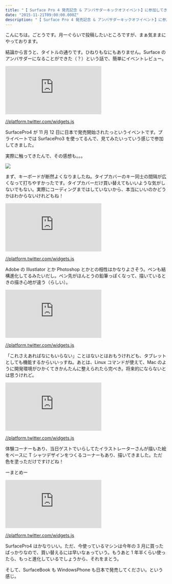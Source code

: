 ```yaml
---
title: "【 Surface Pro 4 発売記念 & アンバサダーキックオフイベント】に参加してきた"
date: "2015-11-21T09:00:00.000Z"
description: "【 Surface Pro 4 発売記念 & アンバサダーキックオフイベント】に参加してきた"
---
```


こんにちは。ごとうです。月一ぐらいで投稿したいところですが、まぁ気ままにやっております。

結論から言うと、タイトルの通りです。ひねりもなにもありません。Surface のアンバサダーになることができた（？）という話で、簡単にイベントレビュー。

<iframe src="https://medium.com/media/1047f2f7627aa04cea10bac0eeb09ee7" frameborder=0></iframe>

[//platform.twitter.com/widgets.js](//platform.twitter.com/widgets.js)

SurfacePro4 が 11 月 12 日に日本で発売開始されたっというイベントです。プライベートでは SurfacePro3 を使ってるんで、見てみたいっていう感じで参加してきました。

実際に触ってきたんで、その感想も。。。

![](https://cdn-images-1.medium.com/max/2000/0*qRtxXZ1Wd5ogAIYW.jpg)

まず、キーボードが断然よくなりましたね。タイプカバーのキー同士の間隔が広くなって打ちやすかったです。タイプカバーだけ買い替えてもいいような気がしないでもない。実際にコーディングまではしていないから、本当にいいのかどうかはわからないけれどもね！

<iframe src="https://medium.com/media/f3d4ef9f619107139474325189fce469" frameborder=0></iframe>

[//platform.twitter.com/widgets.js](//platform.twitter.com/widgets.js)

Adobe の Illustlator とか Photoshop とかとの相性はかなりよさそう。ペンも結構進化してるみたいだし。ペン先がほんとうの鉛筆っぽくなって、描いているときの描き心地が違う（らしい）。

<iframe src="https://medium.com/media/a5e45ce9fc04f52a48bc23dc4a42f26b" frameborder=0></iframe>

[//platform.twitter.com/widgets.js](//platform.twitter.com/widgets.js)

「これさえあればなにもいらない」ことはないとはおもうけれども、タブレットとしても機能するからいいっすね。あとは、Linux コマンドが使えて、Mac のように開発環境がひかくてきかんたんに整えられたら完ぺき。将来的にならないとは思うけれど。

<iframe src="https://medium.com/media/8c78bcb893db950c884acf8bb2f6cacf" frameborder=0></iframe>

[//platform.twitter.com/widgets.js](//platform.twitter.com/widgets.js)

体験コーナーもあり、当日ゲストでいらしてたイラストレーターさんが描いた絵をベースに T シャツデザインをつくるコーナーもあり、描いてきました。ただ色を塗っただけですけどね！

ーまとめー

<iframe src="https://medium.com/media/a04878ab0264ed61a1786bd2d5cb3b89" frameborder=0></iframe>

[//platform.twitter.com/widgets.js](//platform.twitter.com/widgets.js)

SurfacePro4 はかなりいい。ただ、今使っているマシンは今年の 3 月に買ったばっかりなので、買い替えるには早いなぁっていう。もうあと 1 年半くらい使ったら、もっと進化しているでしょうから、それをまとう。

そして、SurfaceBook も WindowsPhone も日本で発売してください。という感じ。
